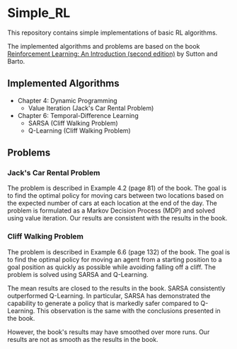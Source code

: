 # Simple_RL

This repository contains simple implementations of basic RL algorithms.

The implemented algorithms and problems are based on the book [Reinforcement Learning: An Introduction (second edition)](http://incompleteideas.net/book/the-book-2nd.html) by Sutton and Barto.

## Implemented Algorithms
* Chapter 4: Dynamic Programming
  * Value Iteration (Jack's Car Rental Problem)
* Chapter 6: Temporal-Difference Learning
  * SARSA (Cliff Walking Problem)
  * Q-Learning (Cliff Walking Problem)

## Problems
### Jack's Car Rental Problem
The problem is described in Example 4.2 (page 81) of the book. 
The goal is to find the optimal policy for moving cars between two locations based on the expected number of cars at each location at the end of the day. 
The problem is formulated as a Markov Decision Process (MDP) and solved using value iteration.
Our results are consistent with the results in the book.

### Cliff Walking Problem
The problem is described in Example 6.6 (page 132) of the book.
The goal is to find the optimal policy for moving an agent from a starting position to a goal position as quickly as possible while avoiding falling off a cliff.
The problem is solved using SARSA and Q-Learning.

The mean results are closed to the results in the book.
SARSA consistently outperformed Q-Learning. 
In particular, SARSA has demonstrated the capability to generate a policy that is markedly safer compared to Q-Learning. 
This observation is the same with the conclusions presented in the book.

However, the book's results may have smoothed over more runs.
Our results are not as smooth as the results in the book.

